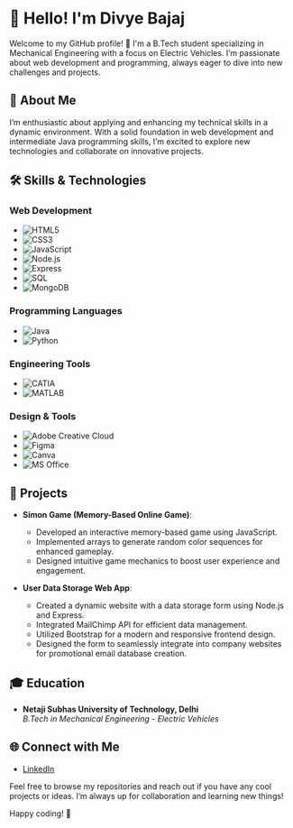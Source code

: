# 👋 Hello! I'm Divye Bajaj

Welcome to my GitHub profile! 🚀 I'm a B.Tech student specializing in Mechanical Engineering with a focus on Electric Vehicles. I’m passionate about web development and programming, always eager to dive into new challenges and projects.

## 🌟 About Me
I’m enthusiastic about applying and enhancing my technical skills in a dynamic environment. With a solid foundation in web development and intermediate Java programming skills, I’m excited to explore new technologies and collaborate on innovative projects.

## 🛠️ Skills & Technologies

### Web Development
- ![HTML5](https://img.shields.io/badge/-HTML5-E34F26?style=flat&logo=html5&logoColor=white)
- ![CSS3](https://img.shields.io/badge/-CSS3-1572B6?style=flat&logo=css3&logoColor=white)
- ![JavaScript](https://img.shields.io/badge/-JavaScript-F7DF1E?style=flat&logo=javascript&logoColor=black)
- ![Node.js](https://img.shields.io/badge/-Node.js-339933?style=flat&logo=node.js&logoColor=white)
- ![Express](https://img.shields.io/badge/-Express.js-000000?style=flat&logo=express&logoColor=white)
- ![SQL](https://img.shields.io/badge/-SQL-003B57?style=flat&logo=sqlite&logoColor=white)
- ![MongoDB](https://img.shields.io/badge/-MongoDB-47A248?style=flat&logo=mongodb&logoColor=white)

### Programming Languages
- ![Java](https://img.shields.io/badge/-Java-007396?style=flat&logo=java&logoColor=white)
- ![Python](https://img.shields.io/badge/-Python-3776AB?style=flat&logo=python&logoColor=white)

### Engineering Tools
- ![CATIA](https://img.shields.io/badge/-CATIA-FF0000?style=flat&logo=cad&logoColor=white)
- ![MATLAB](https://img.shields.io/badge/-MATLAB-0076A8?style=flat&logo=matlab&logoColor=white)

### Design & Tools
- ![Adobe Creative Cloud](https://img.shields.io/badge/-Adobe%20Creative%20Cloud-FF0000?style=flat&logo=adobe&logoColor=white)
- ![Figma](https://img.shields.io/badge/-Figma-F24E1E?style=flat&logo=figma&logoColor=white)
- ![Canva](https://img.shields.io/badge/-Canva-00C4CC?style=flat&logo=canva&logoColor=white)
- ![MS Office](https://img.shields.io/badge/-MS%20Office-D83B01?style=flat&logo=microsoft-office&logoColor=white)

## 💼 Projects
- **Simon Game (Memory-Based Online Game)**: 
  - Developed an interactive memory-based game using JavaScript.
  - Implemented arrays to generate random color sequences for enhanced gameplay.
  - Designed intuitive game mechanics to boost user experience and engagement.

- **User Data Storage Web App**: 
  - Created a dynamic website with a data storage form using Node.js and Express.
  - Integrated MailChimp API for efficient data management.
  - Utilized Bootstrap for a modern and responsive frontend design.
  - Designed the form to seamlessly integrate into company websites for promotional email database creation.

## 🎓 Education
- **Netaji Subhas University of Technology, Delhi**  
  *B.Tech in Mechanical Engineering - Electric Vehicles*

## 🌐 Connect with Me
- [LinkedIn](https://www.linkedin.com/in/divyebajaj)

Feel free to browse my repositories and reach out if you have any cool projects or ideas. I’m always up for collaboration and learning new things!

Happy coding! 🎉

<!-- [![GitHub Stats](https://github-readme-stats.vercel.app/api?username=DivyeB&show_icons=true&count_private=true&hide_title=false&hide=prs&include_all_commits=true&hide_rank=true)](https://github.com/DivyeB) -->



<!---
DivyeB/DivyeB is a ✨ special ✨ repository because its `README.md` (this file) appears on your GitHub profile.
You can click the Preview link to take a look at your changes.
--->
